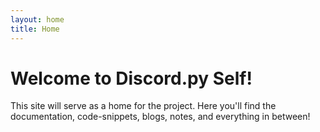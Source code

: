```yaml
---
layout: home
title: Home
---
```


# Welcome to Discord.py Self!
This site will serve as a home for the project. 
Here you'll find the documentation, code-snippets, blogs, notes, and everything in between!
